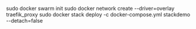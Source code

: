 sudo docker swarm init
sudo docker network create --driver=overlay traefik_proxy
sudo docker stack deploy -c docker-compose.yml stackdemo --detach=false

